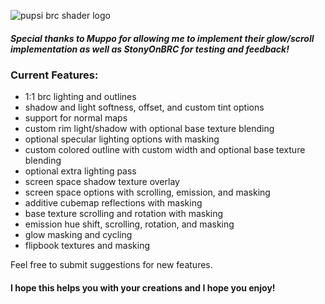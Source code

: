 ![pupsi brc shader logo](https://i.ibb.co/w4zTZtq/pupsibrcshaderlogo.png "pupsi brc shader logo")

##### Special thanks to Muppo for allowing me to implement their glow/scroll implementation as well as StonyOnBRC for testing and feedback!

### Current Features:
- 1:1 brc lighting and outlines
- shadow and light softness, offset, and custom tint options
- support for normal maps
- custom rim light/shadow with optional base texture blending
- optional specular lighting options with masking
- custom colored outline with custom width and optional base texture blending
- optional extra lighting pass
- screen space shadow texture overlay
- screen space options with scrolling, emission, and masking
- additive cubemap reflections with masking
- base texture scrolling and rotation with masking
- emission hue shift, scrolling, rotation, and masking
- glow masking and cycling
- flipbook textures and masking

Feel free to submit suggestions for new features.

#### I hope this helps you with your creations and I hope you enjoy!